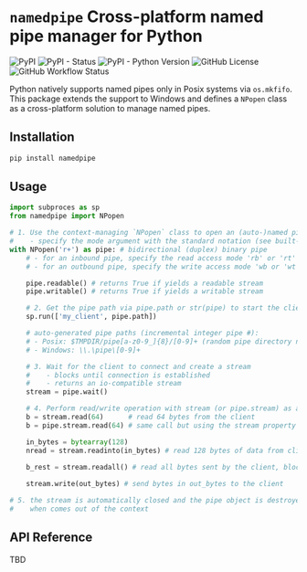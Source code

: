 # `namedpipe` Cross-platform named pipe manager for Python

![PyPI](https://img.shields.io/pypi/v/namedpipe)
![PyPI - Status]( https://img.shields.io/pypi/status/namedpipe)
![PyPI - Python Version](https://img.shields.io/pypi/pyversions/namedpipe)
![GitHub License](https://img.shields.io/github/license/python-ffmpegio/python-namedpipe)
![GitHub Workflow Status](https://img.shields.io/github/actions/workflow/status/python-ffmpegio/python-namedpipe/test_n_pub.yml?branch=master)

Python natively supports named pipes only in Posix systems via `os.mkfifo`. 
This package extends the support to Windows and defines a `NPopen` class as 
a cross-platform solution to manage named pipes.

## Installation

```bash
pip install namedpipe
```

## Usage

```python
import subproces as sp
from namedpipe import NPopen

# 1. Use the context-managing `NPopen` class to open an (auto-)named pipe
#    - specify the mode argument with the standard notation (see built-in open())
with NPopen('r+') as pipe: # bidirectional (duplex) binary pipe
    # - for an inbound pipe, specify the read access mode 'rb' or 'rt' 
    # - for an outbound pipe, specify the write access mode 'wb or 'wt'

    pipe.readable() # returns True if yields a readable stream
    pipe.writable() # returns True if yields a writable stream

    # 2. Get the pipe path via pipe.path or str(pipe) to start the client program
    sp.run(['my_client', pipe.path])

    # auto-generated pipe paths (incremental integer pipe #):
    # - Posix: $TMPDIR/pipe[a-z0-9_]{8}/[0-9]+ (random pipe directory name)
    # - Windows: \\.\pipe\[0-9]+

    # 3. Wait for the client to connect and create a stream
    #    - blocks until connection is established
    #    - returns an io-compatible stream
    stream = pipe.wait()

    # 4. Perform read/write operation with stream (or pipe.stream) as a file-like object
    b = stream.read(64)      # read 64 bytes from the client
    b = pipe.stream.read(64) # same call but using the stream property

    in_bytes = bytearray(128)
    nread = stream.readinto(in_bytes) # read 128 bytes of data from client and place them in in_bytes

    b_rest = stream.readall() # read all bytes sent by the client, block till client closes the pipe
    
    stream.write(out_bytes) # send bytes in out_bytes to the client

# 5. the stream is automatically closed and the pipe object is destroyed
#    when comes out of the context
```

## API Reference

TBD
